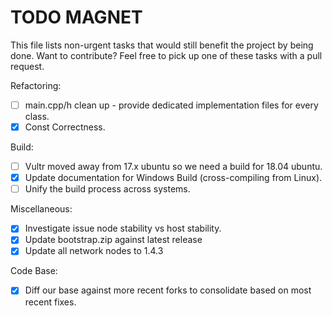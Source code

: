 # TODO MAGNET

This file lists non-urgent tasks that would still benefit the project by being done. 
Want to contribute? Feel free to pick up one of these tasks with a pull request.

Refactoring:
- [ ] main.cpp/h clean up - provide dedicated implementation files for every class.
- [x] Const Correctness.

Build:
- [ ] Vultr moved away from 17.x ubuntu so we need a build for 18.04 ubuntu.
- [x] Update documentation for Windows Build (cross-compiling from Linux).
- [ ] Unify the build process across systems.

Miscellaneous:
- [x] Investigate issue node stability vs host stability.
- [x] Update bootstrap.zip against latest release
- [x] Update all network nodes to 1.4.3

Code Base:
- [x] Diff our base against more recent forks to consolidate based on most recent fixes.
